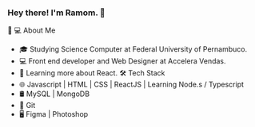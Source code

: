 ### Hey there! I'm Ramom. 👋

<!--
**Ramomjcs/Ramomjcs** is a ✨ _special_ ✨ repository because its `README.md` (this file) appears on your GitHub profile.

Here are some ideas to get you started:

- 🔭 I’m currently working on ...
- 🌱 I’m currently learning ...
- 👯 I’m looking to collaborate on ...
- 🤔 I’m looking for help with ...
- 💬 Ask me about ...
- 📫 How to reach me: ...
- 😄 Pronouns: ...
- ⚡ Fun fact: ...
-->

👨 💻 About Me
* 🎓   Studying Science Computer at Federal University of Pernambuco.
* 💻   Front end developer and Web Designer at Accelera Vendas.
* 📘   Learning more about React.
🛠 Tech Stack
* 🌐   Javascript | HTML | CSS | ReactJS | Learning Node.s / Typescript
* 🛢   MySQL | MongoDB 
* 🔧   Git
* 🖥   Figma | Photoshop
